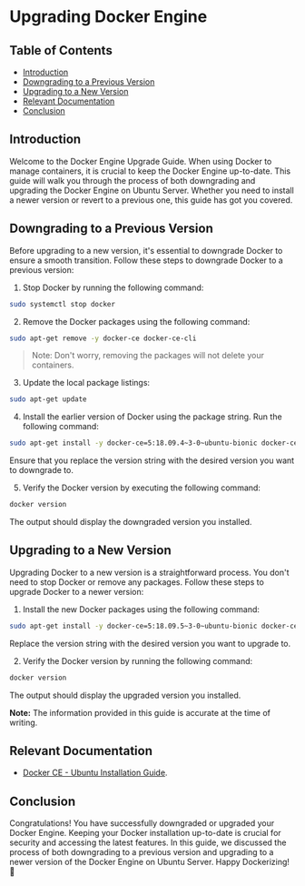 # Upgrading Docker Engine

## Table of Contents

- [Introduction](#introduction)
- [Downgrading to a Previous Version](#downgrading-to-a-previous-version)
- [Upgrading to a New Version](#upgrading-to-a-new-version)
- [Relevant Documentation](#relevant-documentation)
- [Conclusion](#conclusion)

## Introduction

Welcome to the Docker Engine Upgrade Guide. When using Docker to manage containers, it is crucial to keep the Docker Engine up-to-date. This guide will walk you through the process of both downgrading and upgrading the Docker Engine on Ubuntu Server. Whether you need to install a newer version or revert to a previous one, this guide has got you covered.

## Downgrading to a Previous Version

Before upgrading to a new version, it's essential to downgrade Docker to ensure a smooth transition. Follow these steps to downgrade Docker to a previous version:

1. Stop Docker by running the following command:

```bash
sudo systemctl stop docker
```

2. Remove the Docker packages using the following command:

```bash
sudo apt-get remove -y docker-ce docker-ce-cli
```

> Note: Don't worry, removing the packages will not delete your containers.

3. Update the local package listings:

```bash
sudo apt-get update
```

4. Install the earlier version of Docker using the package string. Run the following command:

```bash
sudo apt-get install -y docker-ce=5:18.09.4~3-0~ubuntu-bionic docker-ce-cli=5:18.09.4~3-0~ubuntu-bionic
```

Ensure that you replace the version string with the desired version you want to downgrade to.

5. Verify the Docker version by executing the following command:

```bash
docker version
```

The output should display the downgraded version you installed.

## Upgrading to a New Version

Upgrading Docker to a new version is a straightforward process. You don't need to stop Docker or remove any packages. Follow these steps to upgrade Docker to a newer version:

1. Install the new Docker packages using the following command:

```bash
sudo apt-get install -y docker-ce=5:18.09.5~3-0~ubuntu-bionic docker-ce-cli=5:18.09.5~3-0~ubuntu-bionic
```

Replace the version string with the desired version you want to upgrade to.

2. Verify the Docker version by running the following command:

```bash
docker version
```

The output should display the upgraded version you installed.

**Note:** The information provided in this guide is accurate at the time of writing.

## Relevant Documentation

- [Docker CE - Ubuntu Installation Guide](https://docs.docker.com/install/linux/docker-ce/ubuntu/#upgrade-docker-ce).

## Conclusion

Congratulations! You have successfully downgraded or upgraded your Docker Engine. Keeping your Docker installation up-to-date is crucial for security and accessing the latest features. In this guide, we discussed the process of both downgrading to a previous version and upgrading to a newer version of the Docker Engine on Ubuntu Server. Happy Dockerizing! 🌱